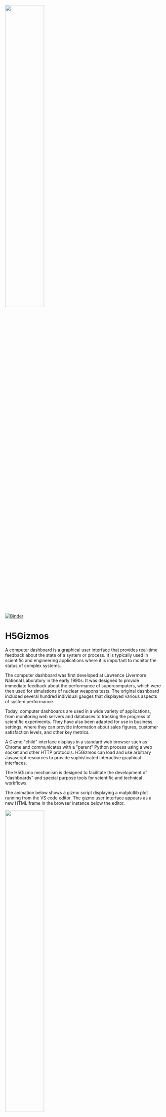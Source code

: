 <img src="https://github.com/AaronWatters/H5Gizmos/raw/main/doc/lorenz.gif" width="50%">

[![Binder](https://mybinder.org/badge_logo.svg)](https://mybinder.org/v2/gh/AaronWatters/H5Gizmos/HEAD)

# H5Gizmos

A computer dashboard is a graphical user interface that provides real-time feedback about the state of a system or process. It is typically used in scientific and engineering applications where it is important to monitor the status of complex systems.

The computer dashboard was first developed at Lawrence Livermore National Laboratory in the early 1990s. It was designed to provide immediate feedback about the performance of supercomputers, which were then used for simulations of nuclear weapons tests. The original dashboard included several hundred individual gauges that displayed various aspects of system performance.

Today, computer dashboards are used in a wide variety of applications, from monitoring web servers and databases to tracking the progress of scientific experiments. They have also been adapted for use in business settings, where they can provide information about sales figures, customer satisfaction levels, and other key metrics.

A Gizmo "child" interface displays in a standard web browser such as Chrome and communicates
with a "parent" Python process using a web socket and other HTTP protocols.  H5Gizmos can load and
use arbitrary Javascript resources to provide sophisticated interactive graphical interfaces.

The H5Gizmo mechanism is designed to facilitate the development of "dashboards" and special purpose
tools for scientific and technical workflows.

The animation below shows a gizmo script displaying a matplotlib plot running from the VS code editor.
The gizmo user interface appears as a new HTML frame in the browser instance below the editor.

<img src="https://github.com/AaronWatters/H5Gizmos/raw/main/doc/curves.gif" width="50%">

<a href="https://github.com/AaronWatters/H5Gizmos/blob/main/doc/curves.gif">[Link to image]</a>

Please see
<a href="https://github.com/AaronWatters/H5Gizmos/blob/main/doc/Tutorials/hello_curves.md">
the "hello curves" tutorial</a> for a detailed discussion of this
gizmo.

# Documentation

The documentation for H5Gizmos starts at

<a href="https://github.com/AaronWatters/H5Gizmos/blob/main/doc/README.md">doc/README.md.</a>

The H5Gizmos documentation is provided using Github markdown for simplicity.
If you wish to view the documentation locally from a clone of the repository,
please use
<a href="https://github.com/joeyespo/grip">https://github.com/joeyespo/grip</a>
or a similar github emulator.

# Installation

```bash
pip install H5Gizmos
```

# Development (or experimental) install

To install an experimental version of H5Gizmos, first clone or download
the H5Gizmos Github repository and then install in developer mode as follows:

```bash
 cd H5Gizmos
 pip install -e .
```
